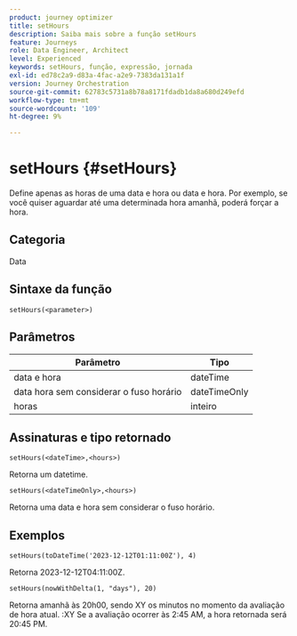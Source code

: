 ```yaml
---
product: journey optimizer
title: setHours
description: Saiba mais sobre a função setHours
feature: Journeys
role: Data Engineer, Architect
level: Experienced
keywords: setHours, função, expressão, jornada
exl-id: ed78c2a9-d83a-4fac-a2e9-7383da131a1f
version: Journey Orchestration
source-git-commit: 62783c5731a8b78a8171fdadb1da8a680d249efd
workflow-type: tm+mt
source-wordcount: '109'
ht-degree: 9%

---
```


# setHours {#setHours}

Define apenas as horas de uma data e hora ou data e hora. Por exemplo, se você quiser aguardar até uma determinada hora amanhã, poderá forçar a hora.

## Categoria

Data

## Sintaxe da função

`setHours(<parameter>)`

## Parâmetros

| Parâmetro | Tipo |
|--- |--- |
| data e hora | dateTime |
| data hora sem considerar o fuso horário | dateTimeOnly |
| horas | inteiro |

## Assinaturas e tipo retornado

`setHours(<dateTime>,<hours>)`

Retorna um datetime.

`setHours(<dateTimeOnly>,<hours>)`

Retorna uma data e hora sem considerar o fuso horário.

## Exemplos

`setHours(toDateTime('2023-12-12T01:11:00Z'), 4)`

Retorna 2023-12-12T04:11:00Z.

`setHours(nowWithDelta(1, "days"), 20)`

Retorna amanhã às 20h00, sendo XY os minutos no momento da avaliação de hora atual. :XY Se a avaliação ocorrer às 2:45 AM, a hora retornada será 20:45 PM.
